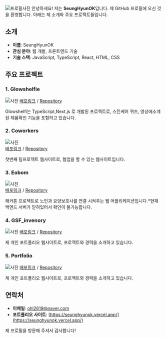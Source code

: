 ![프로필사진](https://seunghyunok.vercel.app/images/IDpicture.webp)
안녕하세요! 저는 **SeungHyunOK**입니다. 제 GitHub 프로필에 오신 것을 환영합니다. 아래는 제 소개와 주요 프로젝트들입니다.

## 소개

- **이름**: SeungHyunOK
- **관심 분야**: 웹 개발, 프론트엔드 기술
- **기술 스택**: JavaScript, TypeScript, React, HTML, CSS

## 주요 프로젝트


### 1. Glowshelfie
![사진](https://seunghyunok.vercel.app/images/glowshelfie/all.gif)
[배포링크](https://glowshelfie.vercel.app/) / [Repository](https://github.com/SeungHyunOK/Glowshelfie)

Glowshelfi는 TypeScript,Next.js 로 개발된 프로젝트로, 스킨케어 퀴즈, 영상에소걔된 제품확인 기능을 포함하고 있습니다. 


### 2. Coworkers
![사진](https://seunghyunok.vercel.app/images/coworkers/co_all.gif)<br/>
[배포링크](https://coworkers-colla.netlify.app/) / [Repository](https://github.com/team-collabor/coworkers)

첫번째 팀프로젝트 웹사이트로, 협업을 할 수 있는 웹사이트입니다.

### 3. Eobom
![사진](https://seunghyunok.vercel.app/images/eobom/all.gif)<br/>
[배포링크](https://eobom-243e0.web.app/login/) / [Repository](https://github.com/SeungHyunOK/eobom)

해커톤 프로젝트로 노인과 요양보호사를 연결 시켜주는 웹 어플리케이션입니다.*현재 백엔드 서버가 닫혀있어서 확인이 불가능합니다.

### 4. GSF_invenory
![사진](https://seunghyunok.vercel.app/images/glowshelfieInventory/all.gif)
[배포링크](https://glowshelfie-inventory.vercel.app/) / [Repository](https://github.com/SeungHyunOK/Glowshelfie-Inventory)

제 개인 포트폴리오 웹사이트로, 프로젝트와 경력을 소개하고 있습니다. 

### 5. Portfolio
![사진](https://seunghyunok.vercel.app/images/portfolio/all.gif)
[배포링크](https://seunghyunok.vercel.app/) / [Repository](https://github.com/SeungHyunOK/SeungHyunOK)

제 개인 포트폴리오 웹사이트로, 프로젝트와 경력을 소개하고 있습니다. 

## 연락처

- **이메일**: [ohl2619@naver.com](mailto:ohl2619@naver.com)
- **포트폴리오 사이트**: [https://seunghyunok.vercel.app/](https://seunghyunok.vercel.app/)

제 프로필을 방문해 주셔서 감사합니다! 
